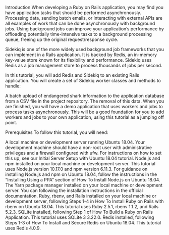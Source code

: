 Introduction
When developing a Ruby on Rails application, you may find you have application tasks that should be performed asynchronously. Processing data, sending batch emails, or interacting with external APIs are all examples of work that can be done asynchronously with background jobs. Using background jobs can improve your application’s performance by offloading potentially time-intensive tasks to a background processing queue, freeing up the original request/response cycle.

Sidekiq is one of the more widely used background job frameworks that you can implement in a Rails application. It is backed by Redis, an in-memory key-value store known for its flexibility and performance. Sidekiq uses Redis as a job management store to process thousands of jobs per second.

In this tutorial, you will add Redis and Sidekiq to an existing Rails application. You will create a set of Sidekiq worker classes and methods to handle:

A batch upload of endangered shark information to the application database from a CSV file in the project repository.
The removal of this data.
When you are finished, you will have a demo application that uses workers and jobs to process tasks asynchronously. This will be a good foundation for you to add workers and jobs to your own application, using this tutorial as a jumping off point.

Prerequisites
To follow this tutorial, you will need:

A local machine or development server running Ubuntu 18.04. Your development machine should have a non-root user with administrative privileges and a firewall configured with ufw. For instructions on how to set this up, see our Initial Server Setup with Ubuntu 18.04 tutorial.
Node.js and npm installed on your local machine or development server. This tutorial uses Node.js version 10.17.0 and npm version 6.11.3. For guidance on installing Node.js and npm on Ubuntu 18.04, follow the instructions in the “Installing Using a PPA” section of How To Install Node.js on Ubuntu 18.04.
The Yarn package manager installed on your local machine or development server. You can following the installation instructions in the official documentation.
Ruby, rbenv, and Rails installed on your local machine or development server, following Steps 1-4 in How To Install Ruby on Rails with rbenv on Ubuntu 18.04. This tutorial uses Ruby 2.5.1, rbenv 1.1.2, and Rails 5.2.3.
SQLite installed, following Step 1 of How To Build a Ruby on Rails Application. This tutorial uses SQLite 3 3.22.0.
Redis installed, following Steps 1-3 of How To Install and Secure Redis on Ubuntu 18.04. This tutorial uses Redis 4.0.9.
